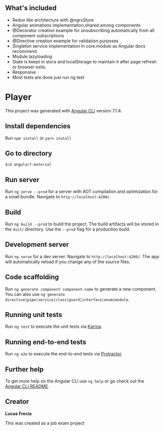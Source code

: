 ## What's included

* Redux like architecture with @ngrxStore
* Angular animations implementation,shared among components
* @Decorator creation example for unsubscribing automatically from all component subscriptions
* @Directive creation example for validation purposes
* Singleton service implementation in core.module as Angular docs recommend
* Module lazyloading
* State is keept in stora and localStorage to maintain it after page refresh or browser exits.
* Responsive
* Most tests are done just run ng test

# Player

This project was generated with [Angular CLI](https://github.com/angular/angular-cli) version 7.1.4.

## Install dependencies

Run `npm install` or `yarn install`

## Go to directory

`$cd angular7-material`

## Run server

Run `ng serve --prod` for a server with AOT compilation and optimization for a small bundle. Navigate to `http://localhost:4200/`.

## Build

Run `ng build --prod` to build the project. The build artifacts will be stored in the `dist/` directory. Use the `--prod` flag for a production build.


## Development server

Run `ng serve` for a dev server. Navigate to `http://localhost:4200/`. The app will automatically reload if you change any of the source files.

## Code scaffolding

Run `ng generate component component-name` to generate a new component. You can also use `ng generate directive|pipe|service|class|guard|interface|enum|module`.

## Running unit tests

Run `ng test` to execute the unit tests via [Karma](https://karma-runner.github.io).

## Running end-to-end tests

Run `ng e2e` to execute the end-to-end tests via [Protractor](http://www.protractortest.org/).

## Further help

To get more help on the Angular CLI use `ng help` or go check out the [Angular CLI README](https://github.com/angular/angular-cli/blob/master/README.md).

## Creator

**Lucas Frecia**

This was created as a job exam project
